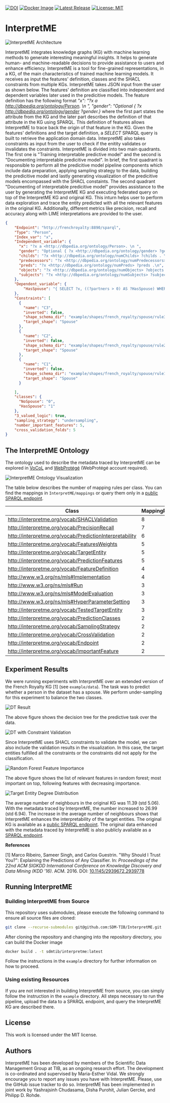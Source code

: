 [![DOI](https://zenodo.org/badge/488505724.svg)](https://zenodo.org/badge/latestdoi/488505724)
[![Docker Image](https://img.shields.io/badge/Docker%20Image-sdmtib/interpretme-blue?logo=Docker)](https://hub.docker.com/r/sdmtib/interpretme)
[![Latest Release](http://img.shields.io/github/release/SDM-TIB/InterpretME.svg?logo=github)](https://github.com/SDM-TIB/InterpretME/releases)
[![License: MIT](https://img.shields.io/badge/License-MIT-yellow.svg)](LICENSE)

# InterpretME

![InterpretME Architecture](https://raw.githubusercontent.com/SDM-TIB/InterpretME/main/images/architecture.png "InterpretME Architecture")

InterpretME integrates knowledge graphs (KG) with machine learning methods to generate interesting meaningful insights. 
It helps to generate human- and machine-readable decisions to provide assistance to users and enhance efficiency.
InterpretME is a tool for fine-grained representations, in a KG, of the main characteristics of trained machine learning models. 
It receives as input the features' definition, classes and the SHACL constraints from multiple KGs.
InterpretME takes JSON input from the user as shown below. The features' definition are classified into independent and dependent variables later used in the predicitive models.
The feature definition has the following format _"x": "?x a <http://dbpedia.org/ontology/Person>. \n ", "gender": "Optional { ?x <http://dbpedia.org/ontology/gender> ?gender.}_ where the first part states the attribute from the KG and the later part describes the definition of that attribute in the KG using SPARQL.
This definition of features allows InterpretME to trace back the origin of that feature in the KG.
Given the features' definitions and the target definition, a _SELECT_ SPARQL query is built to retrieve the application domain data. 
InterpretME also takes constraints as input from the user to check if the enitity validates or invalidates the constraints.
InterpretME is divided into two main quadrants.
The first one is "Training interpretable predictive model" and the second is "Documenting interpretable predicitive model".
In brief, the first quadrant is responsible to perform all the predicitive model pipeline components which include data preparation, applying sampling strategy to the data, building the predicitive model and lastly generating visualization of the predicitive models encompassed with the SHACL constaints.
The second quadrant "Documenting of interpretable predicitive model" provides assistance to the user by generating the InterpretME KG and executing federated query on top of the InterpretME KG and original KG.
This inturn helps user to perform data exploration and trace the entity predicted with all the relevant features in the original KG.
Additionally, different metrics like precision, recall and accuracy along with LIME interpretations are provided to the user.

```json
{
    "Endpoint": "http://frenchroyalty:8890/sparql",
    "Type": "Person",
    "Index_var": "x",
    "Independent_variable": {
      "x": "?x a <http://dbpedia.org/ontology/Person>. \n ",
      "gender": "Optional { ?x <http://dbpedia.org/ontology/gender> ?gender } .\n ",
      "childs": "?x <http://dbpedia.org/ontology/numChilds> ?childs . \n ",
      "predecessors": "?x <http://dbpedia.org/ontology/numPredecessors> ?predecessors . \n",
      "preds": "?x <http://dbpedia.org/ontology/numPreds> ?preds .\n",
      "objects": "?x <http://dbpedia.org/ontology/numObjects> ?objects . \n",
      "subjects": "?x <http://dbpedia.org/ontology/numSubjects> ?subjects . \n"
    },
    "Dependent_variable": {
        "HasSpouse": "{ SELECT ?x, ((?partners > 0) AS ?HasSpouse) WHERE { ?x <http://dbpedia.org/ontology/numSpouses> ?partners . }} \n"
    },
    "Constraints": [
      {
        "name": "C3",
        "inverted": false,
        "shape_schema_dir": "example/shapes/french_royalty/spouse/rule3",
        "target_shape": "Spouse"
      },
      {
        "name": "C2",
        "inverted": false,
        "shape_schema_dir": "example/shapes/french_royalty/spouse/rule2",
        "target_shape": "Spouse"
      },
      {
        "name": "C1",
        "inverted": false,
        "shape_schema_dir": "example/shapes/french_royalty/spouse/rule1",
        "target_shape": "Spouse"
      }

    ],
    "classes": {
      "NoSpouse": "0",
      "HasSpouse": "1"
    },
    "3_valued_logic": true,
    "sampling_strategy": "undersampling",
    "number_important_features": 5,
    "cross_validation_folds": 5
}
```

## The InterpretME Ontology
The ontology used to describe the metadata traced by InterpretME can be explored in [VoCoL](http://ontology.tib.eu/InterpretME) and [WebProtégé](https://webprotege.stanford.edu/#projects/4dfe5ddb-752e-4dc9-b360-943785f0b0af/edit/Classes) (WebProtégé account required).

![InterpretME Ontology Visualization](https://raw.githubusercontent.com/SDM-TIB/InterpretME/main/images/ontology_vis.png "InterpretME Ontology Visualization")

The table below describes the number of mapping rules per class. You can find the mappings in `InterpretME/mappings` or query them only in a [public SPARQL endpoint](https://labs.tib.eu/sdm/InterpretME-mappings/sparql).

| Class                                                   | MappingRules |
|---------------------------------------------------------|--------------|
| http://interpretme.org/vocab/SHACLValidation            | 8            |
| http://interpretme.org/vocab/PrecisionRecall            | 7            |
| http://interpretme.org/vocab/PredictionInterpretability | 6            |
| http://interpretme.org/vocab/FeaturesWeights            | 5            |
| http://interpretme.org/vocab/TargetEntity               | 5            |
| http://interpretme.org/vocab/PredictionFeatures         | 5            |
| http://interpretme.org/vocab/FeatureDefinition          | 4            |
| http://www.w3.org/ns/mls#Implementation                 | 4            |
| http://www.w3.org/ns/mls#Run                            | 3            |
| http://www.w3.org/ns/mls#ModelEvaluation                | 3            |
| http://www.w3.org/ns/mls#HyperParameterSetting          | 3            |
| http://interpretme.org/vocab/TestedTargetEntity         | 3            |
| http://interpretme.org/vocab/PredictionClasses          | 2            |
| http://interpretme.org/vocab/SamplingStrategy           | 2            |
| http://interpretme.org/vocab/CrossValidation            | 2            |
| http://interpretme.org/vocab/Endpoint                   | 2            |
| http://interpretme.org/vocab/ImportantFeature           | 2            |


## Experiment Results
We were running experiments with InterpretME over an extended version of the French Royalty KG [1] (see `example/data`).
The task was to predict whether a person in the dataset has a spouse.
We perform under-sampling for this experiment to balance the two classes.

![DT Result](https://raw.githubusercontent.com/SDM-TIB/InterpretME/main/images/DT_final_results.png "DT Result")

The above figure shows the decision tree for the predictive task over the data.

![DT with Constraint Validation](https://raw.githubusercontent.com/SDM-TIB/InterpretME/main/images/constraints_validation_dtree.png "DT with Constraint Validation")

Since InterpretME uses SHACL constraints to validate the model, we can also include the validation results in the visualization.
In this case, the target entities fulfilled all the constraints or the constraints did not apply for the classification.

![Random Forest Feature Importance](https://raw.githubusercontent.com/SDM-TIB/InterpretME/main/images/Random_Forest_Feature_Importance.png "Random Forest Feature Importance")

The above figure shows the list of relevant features in random forest; most important on top, following features with decreasing importance.

![Target Entity Degree Distribution](https://raw.githubusercontent.com/SDM-TIB/InterpretME/main/images/DegreeDistribution.png "Target Entity Degree Distribution")

The average number of neighbours in the original KG was 11.39 (std 5.06).
With the metadata traced by InterpretME, the number increased to 26.99 (std 6.94).
The increase in the average number of neighbours shows that InterpretME enhances the interpretability of the target entities.
The original KG is available as a [public SPARQL endpoint](https://labs.tib.eu/sdm/InterpretME-og/sparql).
The original data enhanced with the metadata traced by InterpretME is also publicly available as a [SPARQL endpoint](https://labs.tib.eu/sdm/InterpretME-wog/sparql).

**References**

[1] Marco Ribeiro, Sameer Singh, and Carlos Guestrin. "Why Should I Trust You?": Explaining the Predictions of Any Classifier. In: *Proceedings of the 22nd ACM SIGKDD International Conference on Knowledge Discovery and Data Mining (KDD '16)*. ACM. 2016. DOI: [10.1145/2939672.2939778](https://doi.org/10.1145/2939672.2939778)

## Running InterpretME
### Building InterpretME from Source
This repository uses submodules, please execute the following command to ensure all source files are cloned:
```bash
git clone --recurse-submodules git@github.com:SDM-TIB/InterpretME.git
```

After cloning the repository and changing into the repository directory, you can build the Docker image
```bash
docker build . -t sdmtib/interpretme:latest
```

Follow the instructions in the `example` directory for further information on how to proceed.

### Using existing Resources
If you are not interested in building InterpretME from source, you can simply follow the instruction in the `example` directory.
All steps necessary to run the pipeline, upload the data to a SPARQL endpoint, and query the InterpretME KG are described there.

## License
This work is licensed under the MIT license.

## Authors
InterpretME has been developed by members of the Scientific Data Management Group at TIB, as an ongoing research effort.
The development is co-ordinated and supervised by Maria-Esther Vidal.
We strongly encourage you to report any issues you have with InterpretME.
Please, use the GitHub issue tracker to do so.
InterpretME has been implemented in joint work by Yashrajsinh Chudasama, Disha Purohit, Julian Gercke, and Philipp D. Rohde.
